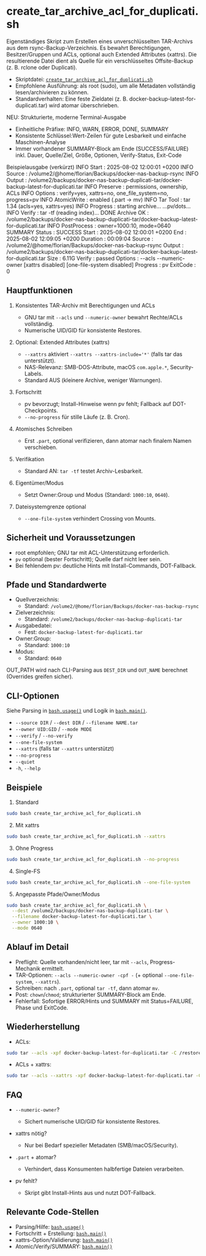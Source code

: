 # create_tar_archive_acl_for_duplicati.sh

Eigenständiges Skript zum Erstellen eines unverschlüsselten TAR-Archivs aus dem rsync-Backup-Verzeichnis. Es bewahrt Berechtigungen, Besitzer/Gruppen und ACLs, optional auch Extended Attributes (xattrs). Die resultierende Datei dient als Quelle für ein verschlüsseltes Offsite-Backup (z. B. rclone oder Duplicati).

- Skriptdatei: [`create_tar_archive_acl_for_duplicati.sh`](../../create_tar_archive_acl_for_duplicati.sh)
- Empfohlene Ausführung: als root (sudo), um alle Metadaten vollständig lesen/archivieren zu können.
- Standardverhalten: Eine feste Zieldatei (z. B. docker-backup-latest-for-duplicati.tar) wird atomar überschrieben.

NEU: Strukturierte, moderne Terminal-Ausgabe
- Einheitliche Präfixe: INFO, WARN, ERROR, DONE, SUMMARY
- Konsistente Schlüssel:Wert-Zeilen für gute Lesbarkeit und einfache Maschinen-Analyse
- Immer vorhandener SUMMARY-Block am Ende (SUCCESS/FAILURE) inkl. Dauer, Quelle/Ziel, Größe, Optionen, Verify-Status, Exit-Code

Beispielausgabe (verkürzt)
INFO  Start       : 2025-08-02 12:00:01 +0200
INFO  Source      : /volume2/@home/florian/Backups/docker-nas-backup-rsync
INFO  Output      : /volume2/backups/docker-nas-backup-duplicati-tar/docker-backup-latest-for-duplicati.tar
INFO  Preserve    : permissions, ownership, ACLs
INFO  Options     : verify=yes, xattrs=no, one_file_system=no, progress=pv
INFO  AtomicWrite : enabled (.part -> mv)
INFO  Tar Tool    : tar 1.34 (acls=yes, xattrs=yes)
INFO  Progress    : starting archive...
...pv/dots...
INFO  Verify      : tar -tf (reading index)...
DONE  Archive OK  : /volume2/backups/docker-nas-backup-duplicati-tar/docker-backup-latest-for-duplicati.tar
INFO  PostProcess : owner=1000:10, mode=0640
SUMMARY
  Status    : SUCCESS
  Start     : 2025-08-02 12:00:01 +0200
  End       : 2025-08-02 12:09:05 +0200
  Duration  : 00:09:04
  Source    : /volume2/@home/florian/Backups/docker-nas-backup-rsync
  Output    : /volume2/backups/docker-nas-backup-duplicati-tar/docker-backup-latest-for-duplicati.tar
  Size      : 6.11G
  Verify    : passed
  Options   : --acls --numeric-owner [xattrs disabled] [one-file-system disabled]
  Progress  : pv
  ExitCode  : 0

## Hauptfunktionen

1) Konsistentes TAR-Archiv mit Berechtigungen und ACLs
   - GNU tar mit `--acls` und `--numeric-owner` bewahrt Rechte/ACLs vollständig.
   - Numerische UID/GID für konsistente Restores.

2) Optional: Extended Attributes (xattrs)
   - `--xattrs` aktiviert `--xattrs --xattrs-include='*'` (falls tar das unterstützt).
   - NAS-Relevanz: SMB-DOS-Attribute, macOS `com.apple.*`, Security-Labels.
   - Standard AUS (kleinere Archive, weniger Warnungen).

3) Fortschritt
   - pv bevorzugt; Install-Hinweise wenn pv fehlt; Fallback auf DOT-Checkpoints.
   - `--no-progress` für stille Läufe (z. B. Cron).

4) Atomisches Schreiben
   - Erst `.part`, optional verifizieren, dann atomar nach finalem Namen verschieben.

5) Verifikation
   - Standard AN: `tar -tf` testet Archiv-Lesbarkeit.

6) Eigentümer/Modus
   - Setzt Owner:Group und Modus (Standard: `1000:10`, `0640`).

7) Dateisystemgrenze optional
   - `--one-file-system` verhindert Crossing von Mounts.

## Sicherheit und Voraussetzungen

- root empfohlen; GNU tar mit ACL-Unterstützung erforderlich.
- `pv` optional (bester Fortschritt); Quelle darf nicht leer sein.
- Bei fehlendem pv: deutliche Hints mit Install-Commands, DOT-Fallback.

## Pfade und Standardwerte

- Quellverzeichnis:
  - Standard: `/volume2/@home/florian/Backups/docker-nas-backup-rsync`
- Zielverzeichnis:
  - Standard: `/volume2/backups/docker-nas-backup-duplicati-tar`
- Ausgabedatei:
  - Fest: `docker-backup-latest-for-duplicati.tar`
- Owner:Group:
  - Standard: `1000:10`
- Modus:
  - Standard: `0640`

OUT_PATH wird nach CLI-Parsing aus `DEST_DIR` und `OUT_NAME` berechnet (Overrides greifen sicher).

## CLI-Optionen

Siehe Parsing in [`bash.usage()`](../../create_tar_archive_acl_for_duplicati.sh:54) und Logik in [`bash.main()`](../../create_tar_archive_acl_for_duplicati.sh:1).

- `--source DIR` / `--dest DIR` / `--filename NAME.tar`
- `--owner UID:GID` / `--mode MODE`
- `--verify` / `--no-verify`
- `--one-file-system`
- `--xattrs` (falls tar `--xattrs` unterstützt)
- `--no-progress`
- `--quiet`
- `-h`, `--help`

## Beispiele

1) Standard
```bash
sudo bash create_tar_archive_acl_for_duplicati.sh
```

2) Mit xattrs
```bash
sudo bash create_tar_archive_acl_for_duplicati.sh --xattrs
```

3) Ohne Progress
```bash
sudo bash create_tar_archive_acl_for_duplicati.sh --no-progress
```

4) Single-FS
```bash
sudo bash create_tar_archive_acl_for_duplicati.sh --one-file-system
```

5) Angepasste Pfade/Owner/Modus
```bash
sudo bash create_tar_archive_acl_for_duplicati.sh \
  --dest /volume2/backups/docker-nas-backup-duplicati-tar \
  --filename docker-backup-latest-for-duplicati.tar \
  --owner 1000:10 \
  --mode 0640
```

## Ablauf im Detail

- Preflight: Quelle vorhanden/nicht leer, tar mit `--acls`, Progress-Mechanik ermittelt.
- TAR-Optionen: `--acls --numeric-owner -cpf -` (+ optional `--one-file-system`, `--xattrs`).
- Schreiben: nach `.part`, optional `tar -tf`, dann atomar `mv`.
- Post: `chown`/`chmod`; strukturierter SUMMARY-Block am Ende.
- Fehlerfall: Sofortige ERROR/Hints und SUMMARY mit Status=FAILURE, Phase und ExitCode.

## Wiederherstellung

- ACLs:
```bash
sudo tar --acls -xpf docker-backup-latest-for-duplicati.tar -C /restore/target
```
- ACLs + xattrs:
```bash
sudo tar --acls --xattrs -xpf docker-backup-latest-for-duplicati.tar -C /restore/target
```

## FAQ

- `--numeric-owner`?
  - Sichert numerische UID/GID für konsistente Restores.

- xattrs nötig?
  - Nur bei Bedarf spezieller Metadaten (SMB/macOS/Security).

- `.part` + atomar?
  - Verhindert, dass Konsumenten halbfertige Dateien verarbeiten.

- pv fehlt?
  - Skript gibt Install-Hints aus und nutzt DOT-Fallback.

## Relevante Code-Stellen

- Parsing/Hilfe: [`bash.usage()`](../../create_tar_archive_acl_for_duplicati.sh:54)
- Fortschritt + Erstellung: [`bash.main()`](../../create_tar_archive_acl_for_duplicati.sh:203)
- xattrs-Option/Validierung: [`bash.main()`](../../create_tar_archive_acl_for_duplicati.sh:166)
- Atomic/Verify/SUMMARY: [`bash.main()`](../../create_tar_archive_acl_for_duplicati.sh:152)